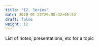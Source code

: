```yaml
---
title: "12. Series"
date: 2020-01-22T20:58:32+05:30
draft: false
weight: 12
---
```


List of notes, presentations, etc for a topic
